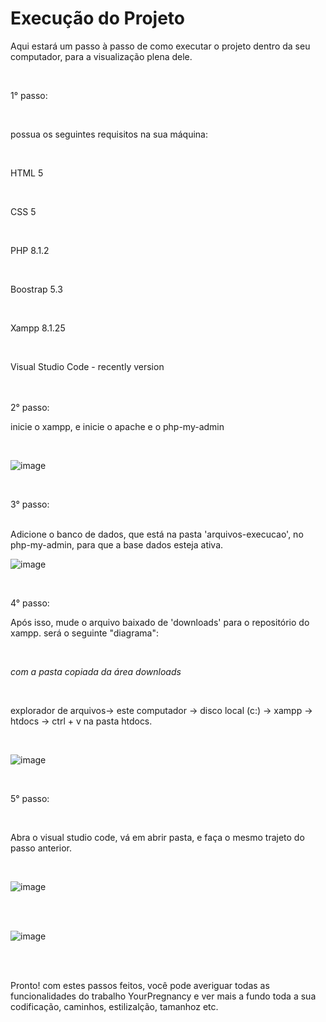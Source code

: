 <h1>Execução do Projeto</h1>


Aqui estará um passo à passo de como executar o projeto dentro da seu computador, para a visualização plena dele.


<br>


1° passo:

<br>


possua os seguintes requisitos na sua máquina:

<br>

HTML 5

<br>

CSS 5

<br>

PHP 8.1.2

<br>

Boostrap 5.3

<br>

Xampp 8.1.25

<br>

Visual Studio Code - recently version

<br>

<br>
2° passo:

<br>

inicie o xampp, e inicie o apache e o php-my-admin

<br>

![image](https://github.com/user-attachments/assets/dd58cf0c-2169-487c-b908-6599f653125d)

<br>

3° passo:

<br>
Adicione o banco de dados, que está na pasta 'arquivos-execucao', no php-my-admin, para que a base dados esteja ativa.

<br>

![image](https://github.com/user-attachments/assets/ca62485c-1577-41c3-a4f8-d6ec7553471f)

<br>

4° passo:

Após isso, mude o arquivo baixado de 'downloads' para o repositório do xampp.
será o seguinte "diagrama":

<br>

*com a pasta copiada da área downloads*

<br>

explorador de arquivos-> este computador -> disco local (c:) -> xampp -> htdocs -> ctrl + v na pasta htdocs.

<br>

![image](https://github.com/user-attachments/assets/e2318866-18e5-4d11-831b-18eea1a421d1)

<br>


5° passo:

<br>

Abra o visual studio code, vá em abrir pasta, e faça o mesmo trajeto do passo anterior.

<br>

![image](https://github.com/user-attachments/assets/861feb0b-d0ee-43c5-b0d4-4d64de895786)

<br>
<br>

![image](https://github.com/user-attachments/assets/2e74ba44-5273-4aa3-b77c-b3a2336e65f0)

<br>
<br>

Pronto! com estes passos feitos, você pode averiguar todas as funcionalidades do trabalho YourPregnancy e ver mais a fundo toda a sua codificação, caminhos, estilizalção, tamanhoz etc.
